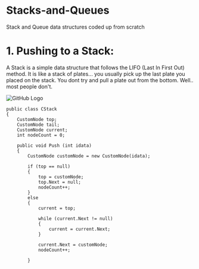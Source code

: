 # Stacks-and-Queues
Stack and Queue data structures coded up from scratch
# 1. Pushing to a Stack:
A Stack is a simple data structure that follows the LIFO  (Last In First Out) method. It is like a stack of plates...
you usually pick up the last plate you placed on the stack. You dont try and pull a plate out from the bottom.
Well.. most people don't.

![GitHub Logo](/images/logo.png)

    public class CStack
    {
        CustomNode top;
        CustomNode tail;
        CustomNode current;
        int nodeCount = 0;

        public void Push (int idata)
        {
            CustomNode customNode = new CustomNode(idata);

            if (top == null)
            {
                top = customNode;
                top.Next = null;
                nodeCount++;
            }
            else
            {
                current = top;

                while (current.Next != null)
                {
                    current = current.Next;
                }

                current.Next = customNode;
                nodeCount++;
                
            }




